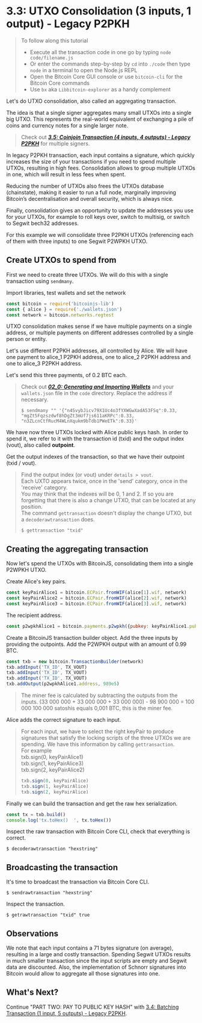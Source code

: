 # 3.3: UTXO Consolidation \(3 inputs, 1 output\) - Legacy P2PKH

> To follow along this tutorial
>
> * Execute all the transaction code in one go by typing `node code/filename.js`   
> * Or enter the commands step-by-step by `cd` into `./code` then type `node` in a terminal to open the Node.js REPL   
> * Open the Bitcoin Core GUI console or use `bitcoin-cli` for the Bitcoin Core commands
> * Use `bx` aka `Libbitcoin-explorer` as a handy complement

Let's do UTXO consolidation, also called an aggregating transaction.

The idea is that a single signer aggregates many small UTXOs into a single big UTXO. This represents the real-world equivalent of exchanging a pile of coins and currency notes for a single larger note.

> Check out [_**3.5: Coinjoin Transaction \(4 inputs, 4 outputs\) - Legacy P2PKH**_](03_5_p2pkh_coinjoin_tx_4_4.md) for multiple signers.

In legacy P2PKH transaction, each input contains a signature, which quickly increases the size of your transactions if you need to spend multiple UTXOs, resulting in high fees. Consolidation allows to group multiple UTXOs in one, which will result in less fees when spent.

Reducing the number of UTXOs also frees the UTXOs database \(chainstate\), making it easier to run a full node, marginally improving Bitcoin’s decentralisation and overall security, which is always nice.

Finally, consolidation gives an opportunity to update the addresses you use for your UTXOs, for example to roll keys over, switch to multisig, or switch to Segwit bech32 addresses.

For this example we will consolidate three P2PKH UTXOs \(referencing each of them with three inputs\) to one Segwit P2WPKH UTXO.

## Create UTXOs to spend from

First we need to create three UTXOs. We will do this with a single transaction using `sendmany`.

Import libraries, test wallets and set the network

```javascript
const bitcoin = require('bitcoinjs-lib')
const { alice } = require('./wallets.json')
const network = bitcoin.networks.regtest
```

UTXO consolidation makes sense if we have multiple payments on a single address, or multiple payments on different addresses controlled by a single person or entity.

Let's use different P2PKH addresses, all controlled by Alice. We will have one payment to alice\_1 P2PKH address, one to alice\_2 P2PKH address and one to alice\_3 P2PKH address.

Let's send this three payments, of 0.2 BTC each.

> Check out [_**02\_0: Generating and Importing Wallets**_](../part-one-preparing-the-work-environment/02_0_generating_and_importing_wallets.md) and your `wallets.json` file in the `code` directory. Replace the address if necessary.
>
> ```text
> $ sendmany "" '{"n4SvybJicv79X1Uc4o3fYXWGwXadA53FSq":0.33, "mgZt5Fqzszdwf8hDgZt3mUf7js611aKRPc":0.33, "n3ZLcnCtfRucM4WLnXqukm9bTdb1PWeETk":0.33}'
> ```

We have now three UTXOs locked with Alice public keys hash. In order to spend it, we refer to it with the transaction id \(txid\) and the output index \(vout\), also called **outpoint**.

Get the output indexes of the transaction, so that we have their outpoint \(txid / vout\).

> Find the output index \(or vout\) under `details > vout`.  
> Each UXTO appears twice, once in the 'send' category, once in the 'receive' category.  
> You may think that the indexes will be 0, 1 and 2. If so you are forgetting that there is also a change UTXO, that can be located at any position.  
> The command `gettransaction` doesn't display the change UTXO, but a `decoderawtransaction` does.
>
> ```text
> $ gettransaction "txid"
> ```

## Creating the aggregating transaction

Now let's spend the UTXOs with BitcoinJS, consolidating them into a single P2WPKH UTXO.

Create Alice's key pairs.

```javascript
const keyPairAlice1 = bitcoin.ECPair.fromWIF(alice[1].wif, network)
const keyPairAlice2 = bitcoin.ECPair.fromWIF(alice[2].wif, network)
const keyPairAlice3 = bitcoin.ECPair.fromWIF(alice[3].wif, network)
```

The recipient address.

```javascript
const p2wpkhAlice1 = bitcoin.payments.p2wpkh({pubkey: keyPairAlice1.publicKey, network})
```

Create a BitcoinJS transaction builder object. Add the three inputs by providing the outpoints. Add the P2WPKH output with an amount of 0.99 BTC.

```javascript
const txb = new bitcoin.TransactionBuilder(network)
txb.addInput('TX_ID', TX_VOUT)
txb.addInput('TX_ID', TX_VOUT)
txb.addInput('TX_ID', TX_VOUT)
txb.addOutput(p2wpkhAlice1.address, 989e5)
```

> The miner fee is calculated by subtracting the outputs from the inputs. \(33 000 000 + 33 000 000 + 33 000 000\) - 98 900 000 = 100 000 100 000 satoshis equals 0,001 BTC, this is the miner fee.

Alice adds the correct signature to each input.

> For each input, we have to select the right keyPair to produce signatures that satisfy the locking scripts of the three UTXOs we are spending. We have this information by calling `gettransaction`.  
> For example  
> txb.sign\(0, keyPairAlice1\)  
> txb.sign\(1, keyPairAlice3\)  
> txb.sign\(2, keyPairAlice2\)
>
> ```javascript
> txb.sign(0, keyPairAlice)
> txb.sign(1, keyPairAlice)
> txb.sign(2, keyPairAlice)
> ```

Finally we can build the transaction and get the raw hex serialization.

```javascript
const tx = txb.build()
console.log('tx.toHex()  ', tx.toHex())
```

Inspect the raw transaction with Bitcoin Core CLI, check that everything is correct.

```text
$ decoderawtransaction "hexstring"
```

## Broadcasting the transaction

It's time to broadcast the transaction via Bitcoin Core CLI.

```text
$ sendrawtransaction "hexstring"
```

Inspect the transaction.

```text
$ getrawtransaction "txid" true
```

## Observations

We note that each input contains a 71 bytes signature \(on average\), resulting in a large and costly transaction. Spending Segwit UTXOs results in much smaller transaction since the input scripts are empty and Segwit data are discounted. Also, the implementation of Schnorr signatures into Bitcoin would allow to aggregate all those signatures into one.

## What's Next?

Continue "PART TWO: PAY TO PUBLIC KEY HASH" with [3.4: Batching Transaction \(1 input, 5 outputs\) - Legacy P2PKH](03_4_p2pkh_batching_tx_1_5.md).

